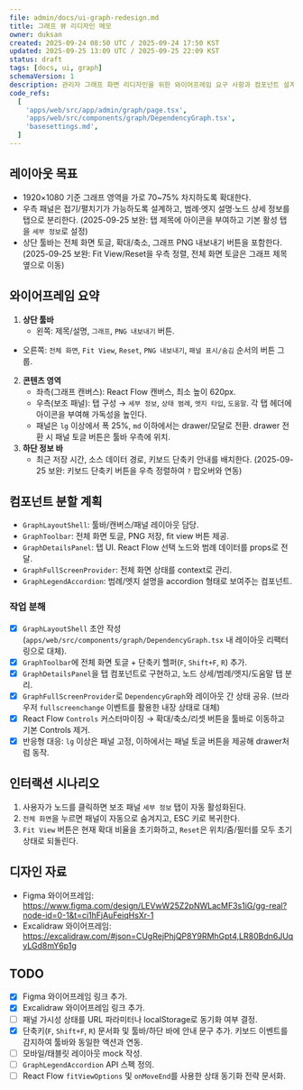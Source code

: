 ```yaml
---
file: admin/docs/ui-graph-redesign.md
title: 그래프 뷰 리디자인 메모
owner: duksan
created: 2025-09-24 08:50 UTC / 2025-09-24 17:50 KST
updated: 2025-09-25 13:09 UTC / 2025-09-25 22:09 KST
status: draft
tags: [docs, ui, graph]
schemaVersion: 1
description: 관리자 그래프 화면 리디자인을 위한 와이어프레임 요구 사항과 컴포넌트 설계 메모
code_refs:
  [
    'apps/web/src/app/admin/graph/page.tsx',
    'apps/web/src/components/graph/DependencyGraph.tsx',
    'basesettings.md',
  ]
---
```


## 레이아웃 목표

- 1920×1080 기준 그래프 영역을 가로 70~75% 차지하도록 확대한다.
- 우측 패널은 접기/펼치기가 가능하도록 설계하고, 범례·엣지 설명·노드 상세 정보를 탭으로 분리한다. (2025-09-25 보완: 탭 제목에 아이콘을 부여하고 기본 활성 탭을 `세부 정보`로 설정)
- 상단 툴바는 전체 화면 토글, 확대/축소, 그래프 PNG 내보내기 버튼을 포함한다. (2025-09-25 보완: Fit View/Reset을 우측 정렬, 전체 화면 토글은 그래프 제목 옆으로 이동)

## 와이어프레임 요약

1. **상단 툴바**
   - 왼쪽: 제목/설명, `그래프`, `PNG 내보내기` 버튼.

- 오른쪽: `전체 화면`, `Fit View`, `Reset`, `PNG 내보내기`, `패널 표시/숨김` 순서의 버튼 그룹.

2. **콘텐츠 영역**
   - 좌측(그래프 캔버스): React Flow 캔버스, 최소 높이 620px.
   - 우측(보조 패널): 탭 구성 → `세부 정보`, `상태 범례`, `엣지 타입`, `도움말`. 각 탭 헤더에 아이콘을 부여해 가독성을 높인다.
   - 패널은 `lg` 이상에서 폭 25%, `md` 이하에서는 drawer/모달로 전환. drawer 전환 시 패널 토글 버튼은 툴바 우측에 위치.
3. **하단 정보 바**
   - 최근 저장 시간, 소스 데이터 경로, 키보드 단축키 안내를 배치한다. (2025-09-25 보완: 키보드 단축키 버튼을 우측 정렬하여 `?` 팝오버와 연동)

## 컴포넌트 분할 계획

- `GraphLayoutShell`: 툴바/캔버스/패널 레이아웃 담당.
- `GraphToolbar`: 전체 화면 토글, PNG 저장, fit view 버튼 제공.
- `GraphDetailsPanel`: 탭 UI. React Flow 선택 노드와 범례 데이터를 props로 전달.
- `GraphFullScreenProvider`: 전체 화면 상태를 context로 관리.
- `GraphLegendAccordion`: 범례/엣지 설명을 accordion 형태로 보여주는 컴포넌트.

### 작업 분해

- [x] `GraphLayoutShell` 초안 작성 (`apps/web/src/components/graph/DependencyGraph.tsx` 내 레이아웃 리팩터링으로 대체).
- [x] `GraphToolbar`에 전체 화면 토글 + 단축키 헬퍼(`F`, `Shift+F`, `R`) 추가.
- [x] `GraphDetailsPanel`을 탭 컴포넌트로 구현하고, 노드 상세/범례/엣지/도움말 탭 분리.
- [x] `GraphFullScreenProvider`로 `DependencyGraph`와 레이아웃 간 상태 공유. (브라우저 `fullscreenchange` 이벤트를 활용한 내장 상태로 대체)
- [x] React Flow `Controls` 커스터마이징 → 확대/축소/리셋 버튼을 툴바로 이동하고 기본 Controls 제거.
- [x] 반응형 대응: `lg` 이상은 패널 고정, 이하에서는 패널 토글 버튼을 제공해 drawer처럼 동작.

## 인터랙션 시나리오

1. 사용자가 노드를 클릭하면 보조 패널 `세부 정보` 탭이 자동 활성화된다.
2. `전체 화면`을 누르면 패널이 자동으로 숨겨지고, ESC 키로 복귀한다.
3. `Fit View` 버튼은 현재 확대 비율을 초기화하고, `Reset`은 위치/줌/필터를 모두 초기 상태로 되돌린다.

## 디자인 자료

- Figma 와이어프레임: https://www.figma.com/design/LEVwW25Z2pNWLacMF3s1iG/gg-real?node-id=0-1&t=ci1hFjAuFeiqHsXr-1
- Excalidraw 와이어프레임: https://excalidraw.com/#json=CUgRejPhjQP8Y9RMhGpt4,LR80Bdn6JUqyLGd8mY6p1g

## TODO

- [x] Figma 와이어프레임 링크 추가.
- [x] Excalidraw 와이어프레임 링크 추가.
- [ ] 패널 가시성 상태를 URL 파라미터나 localStorage로 동기화 여부 결정.
- [x] 단축키(`F`, `Shift+F`, `R`) 문서화 및 툴바/하단 바에 안내 문구 추가. 키보드 이벤트를 감지하여 툴바와 동일한 액션과 연동.
- [ ] 모바일/태블릿 레이아웃 mock 작성.
- [ ] `GraphLegendAccordion` API 스펙 정의.
- [ ] React Flow `fitViewOptions` 및 `onMoveEnd`를 사용한 상태 동기화 전략 문서화.

